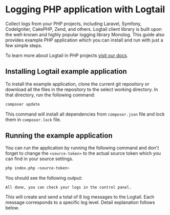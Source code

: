 # Logging PHP application with Logtail

Collect logs from your PHP projects, including Laravel, Symfony, CodeIgniter, CakePHP, Zend, and others. Logtail client library is built upon the well-known and highly popular logging library Monolog. This guide also provides example PHP application which you can install and run with just a few simple steps. 

To learn more about Logtail in PHP projects [visit our docs](https://logtail-main.readme.io/docs/installing-logtail-1).

## Installing Logtail example application

To install the example application, clone the current git repository or download all the files in the repository to the select working directory. In that directory, run the following command:
```bash
composer update
```
This command will install all dependencies from `composer.json` file and lock them in `composer.lock` file.

## Running the example application
You can run the application by running the following command and don't forget to change the `<source-token>` to the actual source token which you can find in your source settings.
```bash
php index.php <source-token>
```
You should see the following output:
```text
All done, you can check your logs in the control panel.
```

This will create and send a total of 8 log messages to the Logtail. Each message corresponds to a specific log level. Detail explanation follows below.


